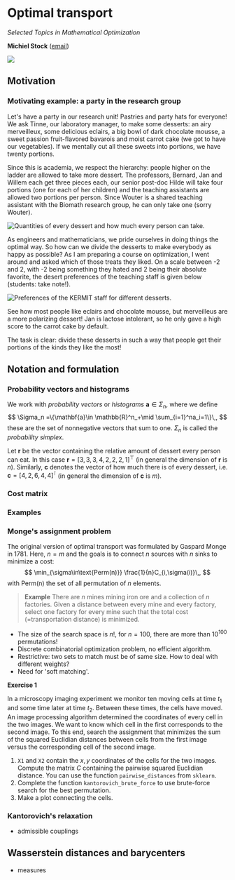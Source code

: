 # Optimal transport

*Selected Topics in Mathematical Optimization*

**Michiel Stock** ([email](michiel.stock@ugent.be))

![](Figures/logo.png)

## Motivation

### Motivating example: a party in the research group

Let's have a party in our research unit! Pastries and party hats for everyone! We ask Tinne, our laboratory manager, to make some desserts: an airy merveilleux, some delicious eclairs, a big bowl of dark chocolate mousse, a sweet passion fruit-flavored bavarois and moist carrot cake (we got to have our vegetables). If we mentally cut all these sweets into portions, we have twenty portions.

Since this is academia, we respect the hierarchy: people higher on the ladder are allowed to take more dessert. The professors, Bernard, Jan and Willem each get three pieces each, our senior post-doc Hilde will take four portions (one for each of her children) and the teaching assistants are allowed two portions per person. Since Wouter is a shared teaching assistant with the Biomath research group, he can only take one (sorry Wouter).

![Quantities of every dessert and how much every person can take.](Figures/dessert_distributions.png)

As engineers and mathematicians, we pride ourselves in doing things the optimal way. So how can we divide the desserts to make everybody as happy as possible? As I am preparing a course on optimization, I went around and asked which of those treats they liked. On a scale between -2 and 2, with -2 being something they hated and 2 being their absolute favorite, the desert preferences of the teaching staff is given below (students: take note!).

![Preferences of the KERMIT staff for different desserts. ](Figures/dessert_cost.png)

See how most people like eclairs and chocolate mousse, but merveilleus are a more polarizing dessert! Jan is lactose intolerant, so he only gave a high score to the carrot cake by default.

The task is clear: divide these desserts in such a way that people get their portions of the kinds they like the most!

## Notation and formulation

### Probability vectors and histograms

We work with *probability vectors* or *histograms* $\mathbf{a}\in\Sigma_n$, where we define
$$
\Sigma_n =\{\mathbf{a}\in \mathbb{R}^n_+\mid \sum_{i=1}^na_i=1\}\,,
$$
these are the set of nonnegative vectors that sum to one. $\Sigma_n$ is called the *probability simplex*.

Let $\mathbf{r}$ be the vector containing the relative amount of dessert every person can eat. In this case $\mathbf{r} = [3,3,3,4,2,2,2,1]^\top$ (in general the dimension of $\mathbf{r}$ is $n$). Similarly, $\mathbf{c}$ denotes the vector of how much there is of every dessert, i.e. $\mathbf{c}=[4, 2, 6, 4, 4]^\intercal$ (in general the dimension of $\mathbf{c}$ is $m$).


### Cost matrix

### Examples

### Monge's assignment problem

The original version of optimal transport was formulated by Gaspard Monge in 1781. Here, $n=m$ and the goals is to connect $n$ sources with $n$ sinks to minimize a cost:
$$
\min_{\sigma\in\text{Perm(n)}} \frac{1}{n}C_{i,\sigma(i)}\,,
$$
with $\text{Perm(n)}$ the set of all permutation of $n$ elements.

> **Example** There are $n$ mines mining iron ore and a collection of $n$ factories. Given a distance between every mine and every factory, select one factory for every mine such that the total cost (=transportation distance) is minimized.

- The size of the search space is $n!$, for $n=100$, there are more than $10^{100}$ permutations!
- Discrete combinatorial optimization problem, no efficient algorithm.
- Restrictive: two sets to match must be of same size. How to deal with different weights?
- Need for 'soft matching'.

**Exercise 1**

In a microscopy imaging experiment we monitor ten moving cells at time $t_1$ and some time later at time $t_2$. Between these times, the cells have moved. An image processing algorithm determined the coordinates of every cell in the two images. We want to know which cell in the first corresponds to the second image. To this end, search the assignment that minimizes the sum of the squared Euclidian distances between cells from the first image versus the corresponding cell of the second image.

1. `X1` and `X2` contain the $x,y$ coordinates of the cells for the two images. Compute the matrix $C$ containing the pairwise squared Euclidian distance. You can use the function `pairwise_distances` from `sklearn`.
2. Complete the function `kantorovich_brute_force` to use brute-force search for the best permutation.
3. Make a plot connecting the cells.

### Kantorovich's relaxation

- admissible couplings

## Wasserstein distances and barycenters

- measures
